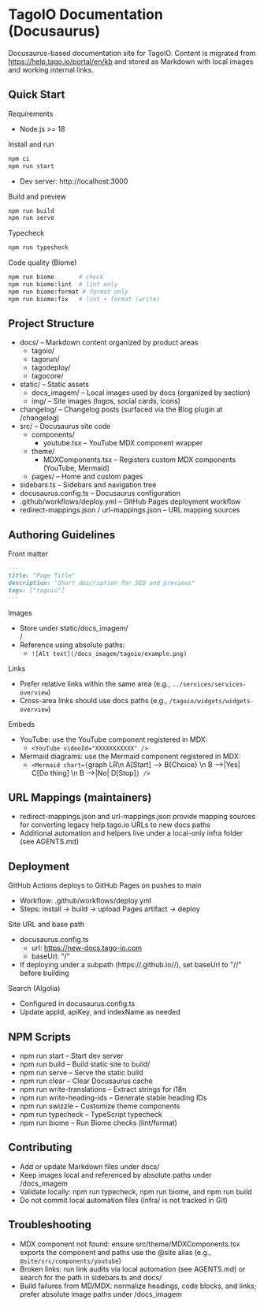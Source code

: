 # TagoIO Documentation (Docusaurus)

Docusaurus-based documentation site for TagoIO. Content is migrated from https://help.tago.io/portal/en/kb and stored as Markdown with local images and working internal links.

## Quick Start

Requirements
- Node.js >= 18

Install and run
```bash
npm ci
npm run start
```
- Dev server: http://localhost:3000

Build and preview
```bash
npm run build
npm run serve
```

Typecheck
```bash
npm run typecheck
```

Code quality (Biome)
```bash
npm run biome       # check
npm run biome:lint  # lint only
npm run biome:format # format only
npm run biome:fix   # lint + format (write)
```

## Project Structure

- docs/ – Markdown content organized by product areas
  - tagoio/
  - tagorun/
  - tagodeploy/
  - tagocore/
- static/ – Static assets
  - docs_imagem/ – Local images used by docs (organized by section)
  - img/ – Site images (logos, social cards, icons)
- changelog/ – Changelog posts (surfaced via the Blog plugin at /changelog)
- src/ – Docusaurus site code
  - components/
    - youtube.tsx – YouTube MDX component wrapper
  - theme/
    - MDXComponents.tsx – Registers custom MDX components (YouTube, Mermaid)
  - pages/ – Home and custom pages
- sidebars.ts – Sidebars and navigation tree
- docusaurus.config.ts – Docusaurus configuration
- .github/workflows/deploy.yml – GitHub Pages deployment workflow
- redirect-mappings.json / url-mappings.json – URL mapping sources

## Authoring Guidelines

Front matter
```markdown
---
title: "Page Title"
description: "Short description for SEO and previews"
tags: ["tagoio"]
---
```

Images
- Store under static/docs_imagem/<section>/
- Reference using absolute paths:
  - `![Alt text](/docs_imagem/tagoio/example.png)`

Links
- Prefer relative links within the same area (e.g., `../services/services-overview`)
- Cross-area links should use docs paths (e.g., `/tagoio/widgets/widgets-overview`)

Embeds
- YouTube: use the YouTube component registered in MDX:
  - `<YouTube videoId="XXXXXXXXXXX" />`
- Mermaid diagrams: use the Mermaid component registered in MDX:
  - `<Mermaid chart={`graph LR\n  A[Start] --> B{Choice} \n  B -->|Yes| C[Do thing] \n  B -->|No| D[Stop]`} />`

## URL Mappings (maintainers)
- redirect-mappings.json and url-mappings.json provide mapping sources for converting legacy help.tago.io URLs to new docs paths
- Additional automation and helpers live under a local-only infra folder (see AGENTS.md)

## Deployment

GitHub Actions deploys to GitHub Pages on pushes to main
- Workflow: .github/workflows/deploy.yml
- Steps: install → build → upload Pages artifact → deploy

Site URL and base path
- docusaurus.config.ts
  - url: https://new-docs.tago-io.com
  - baseUrl: "/"
- If deploying under a subpath (https://<org>.github.io/<repo>/), set baseUrl to "/<repo>/" before building

Search (Algolia)
- Configured in docusaurus.config.ts
- Update appId, apiKey, and indexName as needed

## NPM Scripts
- npm run start – Start dev server
- npm run build – Build static site to build/
- npm run serve – Serve the static build
- npm run clear – Clear Docusaurus cache
- npm run write-translations – Extract strings for i18n
- npm run write-heading-ids – Generate stable heading IDs
- npm run swizzle – Customize theme components
- npm run typecheck – TypeScript typecheck
- npm run biome – Run Biome checks (lint/format)

## Contributing
- Add or update Markdown files under docs/
- Keep images local and referenced by absolute paths under /docs_imagem
- Validate locally: npm run typecheck, npm run biome, and npm run build
- Do not commit local automation files (infra/ is not tracked in Git)

## Troubleshooting
- MDX component not found: ensure src/theme/MDXComponents.tsx exports the component and paths use the @site alias (e.g., `@site/src/components/youtube`)
- Broken links: run link audits via local automation (see AGENTS.md) or search for the path in sidebars.ts and docs/
- Build failures from MD/MDX: normalize headings, code blocks, and links; prefer absolute image paths under /docs_imagem
